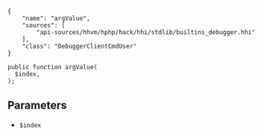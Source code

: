 ``` yamlmeta
{
    "name": "argValue",
    "sources": [
        "api-sources/hhvm/hphp/hack/hhi/stdlib/builtins_debugger.hhi"
    ],
    "class": "DebuggerClientCmdUser"
}
```




``` Hack
public function argValue(
  $index,
);
```




## Parameters




+ ` $index `
<!-- HHAPIDOC -->
